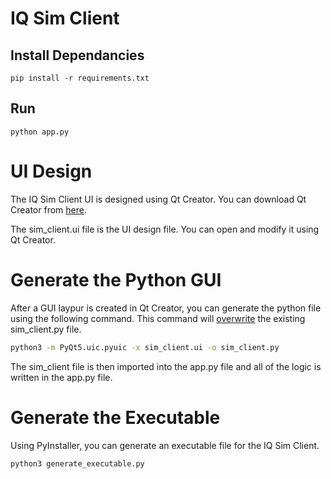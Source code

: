 # IQ Sim Client 


## Install Dependancies

```
pip install -r requirements.txt
```

## Run

```
python app.py
```


# UI Design

The IQ Sim Client UI is designed using Qt Creator. You can download Qt Creator from [here](https://www.qt.io/download-open-source).

The sim_client.ui file is the UI design file. You can open and modify it using Qt Creator.


# Generate the Python GUI

After a GUI laypur is created in Qt Creator, you can generate the python file using the following command. This command will <u>overwrite</u> the existing sim_client.py file.

```sh
python3 -m PyQt5.uic.pyuic -x sim_client.ui -o sim_client.py
```

The sim_client file is then imported into the app.py file and all of the logic is written in the app.py file.


# Generate the Executable

Using PyInstaller, you can generate an executable file for the IQ Sim Client. 

```sh
python3 generate_executable.py
```